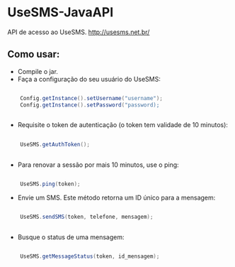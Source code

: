 UseSMS-JavaAPI
==============

API de acesso ao UseSMS. http://usesms.net.br/
 
Como usar:
---

* Compile o jar.
* Faça a configuração do seu usuário do UseSMS:
```java

	Config.getInstance().setUsername("username");
	Config.getInstance().setPassword("password);
	
```
	
* Requisite o token de autenticação (o token tem validade de 10 minutos):
```java
	
	UseSMS.getAuthToken();
	
```
	
* Para renovar a sessão por mais 10 minutos, use o ping:
```java

	UseSMS.ping(token);

```

* Envie um SMS. Este método retorna um ID único para a mensagem:
```java

	UseSMS.sendSMS(token, telefone, mensagem);
	
```
	
* Busque o status de uma mensagem:
```java

	UseSMS.getMessageStatus(token, id_mensagem);
```